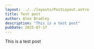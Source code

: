 ```yaml
---
layout: ../../layouts/PostLayout.astro
title: Test post
author: Alex Bradley
description: "This is a test post"
pubDate: 2025-07-17
---
```

This is a test post
